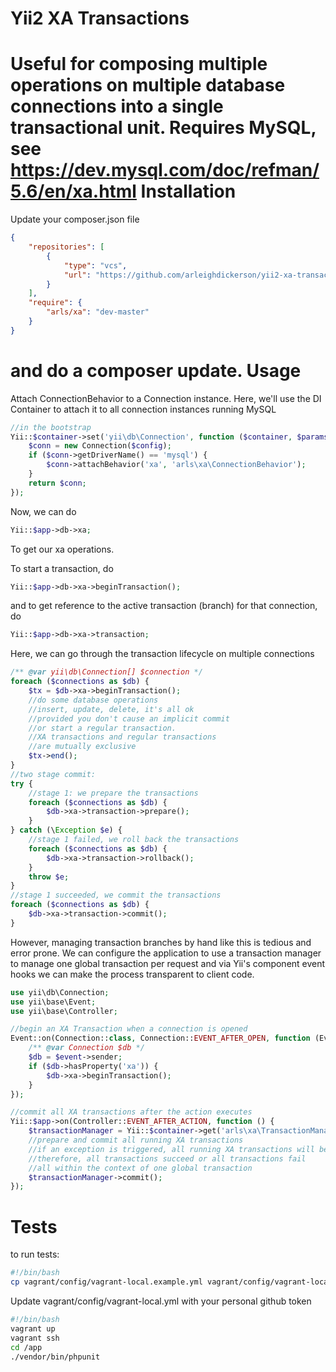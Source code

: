 Yii2 XA Transactions
===================
Useful for composing multiple operations on multiple database connections into a single transactional unit.
Requires MySQL, see https://dev.mysql.com/doc/refman/5.6/en/xa.html
Installation
===================
Update your composer.json file
```JSON
{
    "repositories": [
        {
            "type": "vcs",
            "url": "https://github.com/arleighdickerson/yii2-xa-transactions"
        }
    ],
    "require": {
        "arls/xa": "dev-master"
    }
}
```
and do a composer update.
Usage
===================
Attach ConnectionBehavior to a Connection instance. Here, we'll use the DI Container to attach it to all connection instances running MySQL
```PHP
//in the bootstrap
Yii::$container->set('yii\db\Connection', function ($container, $params, $config) {
    $conn = new Connection($config);
    if ($conn->getDriverName() == 'mysql') {
        $conn->attachBehavior('xa', 'arls\xa\ConnectionBehavior');
    }
    return $conn;
});
```
Now, we can do
```PHP
Yii::$app->db->xa;
```
To get our xa operations. 

To start a transaction, do
```PHP
Yii::$app->db->xa->beginTransaction();
```
and to get reference to the active transaction (branch) for that connection, do 
```PHP
Yii::$app->db->xa->transaction;
```
Here, we can go through the transaction lifecycle on multiple connections
```PHP
/** @var yii\db\Connection[] $connection */
foreach ($connections as $db) {
    $tx = $db->xa->beginTransaction();
    //do some database operations
    //insert, update, delete, it's all ok
    //provided you don't cause an implicit commit
    //or start a regular transaction.
    //XA transactions and regular transactions
    //are mutually exclusive
    $tx->end();
}
//two stage commit:
try {
    //stage 1: we prepare the transactions
    foreach ($connections as $db) {
        $db->xa->transaction->prepare();
    }
} catch (\Exception $e) {
    //stage 1 failed, we roll back the transactions
    foreach ($connections as $db) {
        $db->xa->transaction->rollback();
    }
    throw $e;
}
//stage 1 succeeded, we commit the transactions
foreach ($connections as $db) {
    $db->xa->transaction->commit();
}
```
However, managing transaction branches by hand like this is tedious and error prone. We can configure the application to use a transaction manager to manage one global transaction per request and via Yii's component event hooks we can make the process transparent to client code.
```PHP
use yii\db\Connection;
use yii\base\Event;
use yii\base\Controller;

//begin an XA Transaction when a connection is opened
Event::on(Connection::class, Connection::EVENT_AFTER_OPEN, function (Event $event) {
    /** @var Connection $db */
    $db = $event->sender;
    if ($db->hasProperty('xa')) {
        $db->xa->beginTransaction();
    }
});

//commit all XA transactions after the action executes
Yii::$app->on(Controller::EVENT_AFTER_ACTION, function () {
    $transactionManager = Yii::$container->get('arls\xa\TransactionManager');
    //prepare and commit all running XA transactions
    //if an exception is triggered, all running XA transactions will be rolled back
    //therefore, all transactions succeed or all transactions fail
    //all within the context of one global transaction
    $transactionManager->commit(); 
});

```
Tests
===================
to run tests:

```bash
#!/bin/bash
cp vagrant/config/vagrant-local.example.yml vagrant/config/vagrant-local.yml
```
Update vagrant/config/vagrant-local.yml with your personal github token

```bash
#!/bin/bash
vagrant up
vagrant ssh
cd /app
./vendor/bin/phpunit
```

